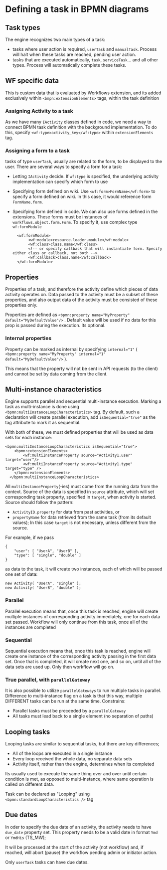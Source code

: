# Defining a task in BPMN diagrams

## Task types
The engine recognizes two main types of a task:
- tasks where user action is required, `userTask` and `manualTask`. Process will halt when these tasks are reached, pending user action.
- tasks that are executed automatically, `task`, `serviceTask`... and all other types. Process will automatically complete these tasks.

## WF specific data
This is custom data that is evaluated by Workflows extension, and its added exclusively within `<bmpn:extensionElements>` tags, within the task definition

### Assigning Activity to a task
As we have many `IActivity` classes defined in code, we need a way to connect BPMN task definition with the background implementation.
To do this, specify `<wf:type>activity_key</wf:type>` within `extensionElements` tag.

### Assigning a form to a task
tasks of type `userTask`, usually are related to the form, to be displayed to the user. There are several ways to specify a form for a task:
- Letting `IActivity` decide. If `wf:type` is specified, the underlying activity implementation can specify which form to use
- Specifying form defined on wiki. Use `<wf:form>FormName</wf:form>` to specify a form defined on wiki. In this case, it would
reference form  `FormName.form`.
- Specifying form defined in code. We can also use forms defined in the extensions. These forms must be instances of
`workflows.object.form.Form`. To specify it, use complex type `wf:formModule`

		<wf:formModule>
			 <wf:module>resource.loader.module</wf:module>
  			 <wf:class>class.name</wf:class>
  			 <!-- or specify callback that will instantiate form. Specify either class or callback, not both -->
  			 <wf:callback>class.name</wf:callback>
	   	</wf:formModule>

## Properties
Properties of a task, and therefore the activity define which pieces of data activity operates on. Data passed to the activity
must be a subset of these properties, and also output data of the activity must be consisted of these properties only.

Properties are defined as `<bpmn:property name="MyProperty" default="MyDefaultValue"/>` . Default value will be used if no data for this prop
is passed during the execution. Its optional.

### Internal properties
Property can be marked as internal by specifying `internal="1"` ( `<bpmn:property name="MyProperty" internal="1" default="MyDefaultValue"/>` ).

This means that the property will not be sent in API requests (to the client) and cannot be set by data coming from the client.

## Multi-instance characteristics
Engine supports parallel and sequential multi-instance execution. Marking a task as multi-instance is done using
`<bpmn:multiInstanceLoopCharacteristics>` tag.
By default, such a declaration will create parallel execution, add `isSequential="true"` as the tag attribute
to mark it as sequential.

With both of these, we must defined properties that will be used as data sets for each instance:

	<bpmn:multiInstanceLoopCharacteristics isSequential="true">
      	<bpmn:extensionElements>
      		<wf:multiInstanceProperty source="Activity1.user" target="user"/>
      		<wf:multiInstanceProperty source="Activity1.type" target="type" />
      	</bpmn:extensionElements>
      </bpmn:multiInstanceLoopCharacteristics>

All `multiInstanceProperty`(-ies) must come from the running data from the context.
Source of the data is specified in `source` attribute, which will set corresponding task property, specified in `target`, when activity is started.
Source should follow the pattern:
- `ActivityID.property` for data from past activities, or
- `propertyName` for data retrieved from the same task (from its default values); In this case `target` is not necessary, unless different from the source.

For example, if we pass

	{
		"user": [ "UserA", "UserB" ],
		"type": [ "single", "double" ]
	}

as data to the task, it will create two instances, each of which will be passed one set of data:

	new Activity( "UserA", "single" );
	new Activity( "UserB", "double" );


### Parallel
Parallel execution means that, once this task is reached, engine will create multiple instances of corresponding activity immediately, one for each data set passed.
Workflow will only continue from this task, once all of the instances are completed

### Sequential
Sequential execution means that, once this task is reached, engine will create one instance of the corresponding activity
passing in the first data set. Once that is completed, it will create next one, and so on, until all of the data sets are used up.
Only then workflow will go on.

### True parallel, with `parallelGateway`
It is also possible to utilize `parallelGateways` to run multiple tasks in parallel. Difference to multi-instance flag on a task
is that this way, multiple DIFFERENT tasks can be run at the same time.
Constrains:
- Parallel tasks must be preceeded by a `parallelGateway`
- All tasks must lead back to a single element (no separation of paths)

## Looping tasks
Looping tasks are similar to sequential tasks, but there are key differences;
- All of the loops are executed in a single instance
- Every loop received the whole data, no separate data sets
- Activity itself, rather than the engine, determines when its completed

Its usually used to execute the same thing over and over until certain condition is met, as opposed to multi-instance, where
same operation is called on different data.

Task can be declared as "Looping" using `<bpmn:standardLoopCharacteristics />` tag

## Due dates
In oder to specify the due date of an activity, the activity needs to have `due_date` property set.
This property needs to be a valid date in format `Ymd` or `YmdHis` (TS_MW);

It will be processed at the start of the activity (not workflow) and, if reached, will abort (pause) the workflow pending
admin or initiator action.

Only `userTask` tasks can have due dates.
